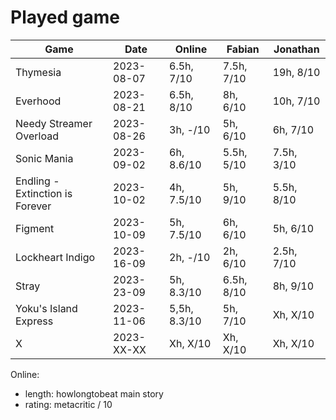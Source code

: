 # Played game

| Game                            | Date       | Online       | Fabian     | Jonathan   |
|---                              |---         |---           |---         |---         |
| Thymesia                        | 2023-08-07 | 6.5h,   7/10 | 7.5h, 7/10 |  19h, 8/10 |
| Everhood                        | 2023-08-21 | 6.5h,   8/10 |   8h, 6/10 |  10h, 7/10 |
| Needy Streamer Overload         | 2023-08-26 |   3h,   -/10 |   5h, 6/10 |   6h, 7/10 |
| Sonic Mania                     | 2023-09-02 |   6h, 8.6/10 | 5.5h, 5/10 | 7.5h, 3/10 |
| Endling - Extinction is Forever | 2023-10-02 |   4h, 7.5/10 |   5h, 9/10 | 5.5h, 8/10 |
| Figment                         | 2023-10-09 |   5h, 7.5/10 |   6h, 6/10 |   5h, 6/10 |
| Lockheart Indigo                | 2023-16-09 |   2h,   -/10 |   2h, 6/10 | 2.5h, 7/10 |
| Stray                           | 2023-23-09 |   5h, 8.3/10 | 6.5h, 8/10 |   8h, 9/10 |
| Yoku's Island Express           | 2023-11-06 | 5,5h, 8.3/10 |   5h, 7/10 |   Xh, X/10 |
| X                               | 2023-XX-XX |   Xh,   X/10 |   Xh, X/10 |   Xh, X/10 |

Online:
- length: howlongtobeat main story
- rating: metacritic / 10

